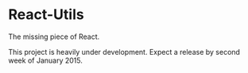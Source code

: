 React-Utils
===========

The missing piece of React.

This project is heavily under development. Expect a release by second week of January 2015.
